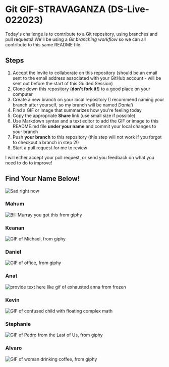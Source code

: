 # Git GIF-STRAVAGANZA (DS-Live-022023)

Today's challenge is to contribute to a Git repository, using branches and pull requests! We'll be using a *Git branching workflow* so we can all contribute to this same README file.

## Steps

1. Accept the invite to collaborate on this repository (should be an email sent to the email address associated with your GitHub account - will be sent out before the start of this Guided Session)
2. Clone down this repository (**don't fork it!**) to a good place on your computer
3. Create a new branch on your local repository (I recommend naming your branch after yourself, so my branch will be named _Daniel_)
4. Find a GIF or image that summarizes how you're feeling today
5. Copy the appropriate **Share** link (use small size if possible)
5. Use Markdown syntax and a text editor to add the GIF or image to this README.md file **under your name** and commit your local changes to your branch
7. Push **your branch** to this repository (this step will not work if you forgot to checkout a branch in step 2!)
8. Start a pull request for me to review

I will either accept your pull request, or send you feedback on what you need to do to improve!

## Find Your Name Below!
![Sad right now](https://media.giphy.com/media/ckGndVa23sCk9pae4l/giphy.gif)

### Mahum

![Bill Murray you got this from giphy](https://media.giphy.com/media/11F0d3IVhQbreE/giphy.gif)


### Keanan

![GIF of Michael, from giphy](https://media.giphy.com/media/v1.Y2lkPTc5MGI3NjExYjlkN2I1ODBjMDMzNDQzMzJhMTQ2MGIwODA2MTJmNzBkNDUyMzhjYiZjdD1n/FnXgJ5KG1DqhzD0dF6/giphy-downsized.gif)

### Daniel

![GIF of office, from giphy](https://media.giphy.com/media/8szve9QiAu0qePmtLE/giphy-downsized.gif)

### Anat

![provide text here like gif of exhausted anna from frozen](https://media.giphy.com/media/v1.Y2lkPTc5MGI3NjExYzFmMzAxNTcwOTU4ZjIyYjRiYWIzZmE5MjFjODcwOGE1NDhlNWFmOCZjdD1n/n9v0Vus5M9uLe/giphy-downsized.gif)

### Kevin

![GIF of confused child with floating complex math](https://media.giphy.com/media/v1.Y2lkPTc5MGI3NjExODE5MzRmM2VmNDUwNzU1YWZlYzFlNzMyMGUzOWQ0YTRmOWI5Y2JlNiZjdD1n/APqEbxBsVlkWSuFpth/giphy-downsized.gif)


### Stephanie

![GIF of Pedro from the Last of Us, from giphy](https://media.giphy.com/media/GrgfA6EkIN0mUQdZbX/giphy.gif)

### Alvaro

![GIF of woman drinking coffee, from giphy](https://media.giphy.com/media/hPTZgtzfRIB5Nfb5rL/giphy-downsized.gif)


